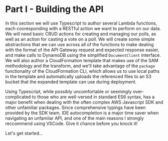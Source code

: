 # Part I - Building the API
In this section we will use Typescript to author several Lambda functions, each cooresponding with a RESTful action we want to perform on our data.  We will need basic CRUD actions for creating and managing our polls, as well as an action for casting a vote on a poll.  We will create some simple abstractions that we can use across all of the functions to make dealing with the format of the API Gateway request and expected response easier, and make calls to DynamoDB using the simplified `DocumentClient` interface.  We will also author a CloudFormation template that makes use of the SAM methodology and the transform, and we'll take advantage of the `package` functionality of the CloudFormation CLI, which allows us to use local paths in the template and automatically uploads the referenced files to an S3 bucket that the expanded template can use during deployment.

Using Typescript, while possibly uncomfortable or seemingly over-complicated to those who are well-versed in standard ES6 syntax, has a major benefit when dealing with the often complex AWS Javascript SDK and other unfamiliar packages.  Since comprehensive typings have been provided by the SDK team, IDE autocompletion is a major time saver when navigating an unfamilar API, and one of the main reasons I strongly reccommend using VSCode.  Give it chance before you knock it!

Let's get started...